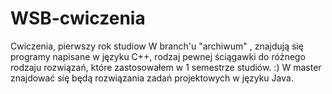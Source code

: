 # WSB-cwiczenia
Cwiczenia, pierwszy rok studiow
W branch'u "archiwum" , znajdują się programy napisane w języku C++, rodzaj pewnej ściągawki do różnego rodzaju rozwiązań, które zastosowałem w 1 semestrze studiów.  :)
W master znajdować się będą rozwiązania zadań projektowych w języku Java. 
